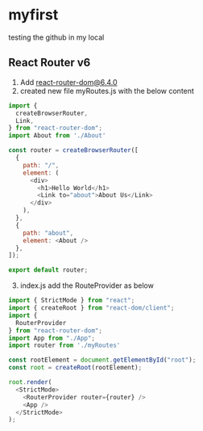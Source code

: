 # myfirst
testing the github in my local


## React Router v6

1. Add react-router-dom@6.4.0 
2. created new file myRoutes.js with the below content
```javascript
import {
  createBrowserRouter,
  Link,
} from "react-router-dom";
import About from './About'

const router = createBrowserRouter([
  {
    path: "/",
    element: (
      <div>
        <h1>Hello World</h1>
        <Link to="about">About Us</Link>
      </div>
    ),
  },
  {
    path: "about",
    element: <About />
  },
]);

export default router;
```
3. index.js add the RouteProvider as below
```javascript
import { StrictMode } from "react";
import { createRoot } from "react-dom/client";
import {
  RouterProvider
} from "react-router-dom";
import App from "./App";
import router from './myRoutes'

const rootElement = document.getElementById("root");
const root = createRoot(rootElement);

root.render(
  <StrictMode>
    <RouterProvider router={router} />
    <App />
  </StrictMode>
);
```
